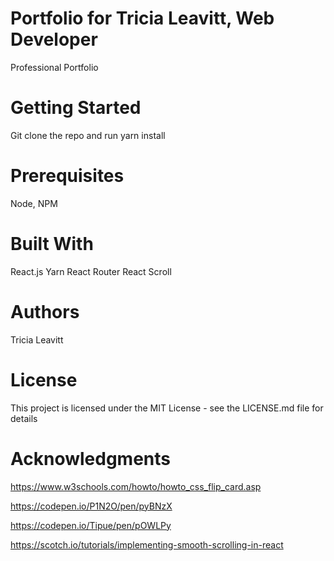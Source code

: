 # Portfolio for Tricia Leavitt, Web Developer
Professional Portfolio

# Getting Started
Git clone the repo and run yarn install

# Prerequisites
Node, NPM

# Built With
React.js
Yarn
React Router
React Scroll

# Authors
Tricia Leavitt

# License
This project is licensed under the MIT License - see the LICENSE.md file for details

# Acknowledgments
https://www.w3schools.com/howto/howto_css_flip_card.asp

https://codepen.io/P1N2O/pen/pyBNzX

https://codepen.io/Tipue/pen/pOWLPy

https://scotch.io/tutorials/implementing-smooth-scrolling-in-react

